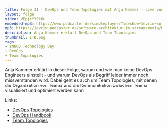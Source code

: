```yaml
---
title: Folge 31 - DevOps und Team Topologies mit Anja Kammer - Live vom INNOQ Technology Day
layout: folge
video: VEpjcYY9k6c
embedded-mp3: https://www.podcaster.de/simpleplayer/?id=show~1evriw~software-architektur-im-stream~pod-5fce8946bbf0c449271811&v=160737139
mp3: https://1evriw.podcaster.de/software-architektur-im-stream/media/DevOps.mp3
description: Anja Kammer erklärt DevOps und Team Topologies
thumbnail: ITD.png
tags:
- INNOQ Technology Day
- DevOps
- Team Topologies
---
```


Anja Kammer erklärt in dieser Folge, warum und wie man keine DevOps
Engineers einstellt - und warum DevOps als Begriff leider immer noch
missverstanden wird. Dabei geht es auch um Team Topologies, mit denen
die Organisation von Teams und die Kommunikation zwischen Teams
visualisiert und optimiert werden kann.

Links:
* [DevOps Topologies](https://web.devopstopologies.com)
* [DevOps Handbook](https://itrevolution.com/the-devops-handbook/)
* [Team Topologies](https://itrevolution.com/team-topologies/)
